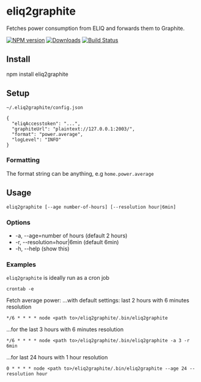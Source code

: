 # eliq2graphite
Fetches power consumption from ELIQ and forwards them to Graphite.

[![NPM version][npm-image]][npm-url] [![Downloads][downloads-image]][npm-url] [![Build Status][travis-image]][travis-url]

## Install
npm install eliq2graphite

## Setup

``~/.eliq2graphite/config.json``

```
{
  "eliqAccesstoken": "...",
  "graphiteUrl": "plaintext://127.0.0.1:2003/",
  "format": "power.average",
  "logLevel": "INFO"
}
```
### Formatting
The format string can be anything, e.g ``home.power.average``

## Usage

```
eliq2graphite [--age number-of-hours] [--resolution hour|6min]
```

### Options

* -a, --age=number of hours (default 2 hours)
* -r, --resolution=hour|6min (default 6min)
* -h, --help (show this)


### Examples

``eliq2graphite`` is ideally run as a cron job
```
crontab -e
```

Fetch average power:
...with default settings: last 2 hours with 6 minutes resolution
```
*/6 * * * * node <path to>/eliq2graphite/.bin/eliq2graphite
```

...for the last 3 hours with 6 minutes resolution
```
*/6 * * * * node <path to>/eliq2graphite/.bin/eliq2graphite -a 3 -r 6min
```

...for last 24 hours with 1 hour resolution
```
0 * * * * node <path to>/eliq2graphite/.bin/eliq2graphite --age 24 --resolution hour
```

[npm-url]: https://npmjs.org/package/eliq2graphite
[downloads-image]: http://img.shields.io/npm/dm/eliq2graphite.svg
[npm-image]: http://img.shields.io/npm/v/eliq2graphite.svg
[travis-url]: https://travis-ci.org/ashpool/eliq2graphite
[travis-image]: http://img.shields.io/travis/ashpool/eliq2graphite.svg
